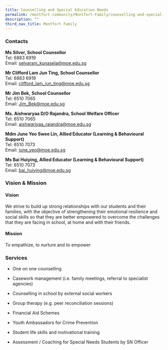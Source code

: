 ```yaml
---
title: Counselling and Special Education Needs
permalink: /montfort-community/Montfort-Family/counselling-and-special-education-needs
description: ""
third_nav_title: Montfort Family
---
```

### Contacts

**Ms Silver, School Counsellor**       
Tel: 6883 6919    
Email: [selvarani\_kunasela@moe.edu.sg](mailto:selvarani_kunasela@moe.edu.sg)

**Mr Clifford Lam Jun Ting, School Counsellor**    
Tel: 6883 6919    
Email: [clifford\_lam\_jun\_ting@moe.edu.sg](mailto:clifford_lam_jun_ding@moe.edu.sg)

  
**Mr Jim Bek,** **School Counsellor**    
Tel: 6510 7065     
Email: [Jim\_Bek@moe.edu.sg](mailto:Jim_Bek@moe.edu.sg)

 
 **Ms. Aishwaryaa D/O Rajandra, School Welfare Officer**    
Tel: 6510 7065      
Email: [aishwariyaa\_rajandra@moe.edu.sg](mailto:aishwariyaa_rajandra@moe.edu.sg)

  

**Mdm June Yeo Swee Lin, Allied Educator (Learning & Behavioural Support)**    
Tel: 6510 7073    
 Email: [june\_yeo@moe.edu.sg](mailto:june_yeo@moe.edu.sg)

  

**Ms Bai Huiying, Allied Educator (Learning & Behavioural Support)**   
Tel: 6510 7073    
Email: [bai\_huiying@moe.edu.sg](mailto:bai_huiying@moe.edu.sg)

  

  

### Vision & Mission

  
#### Vision

We strive to build up strong relationships with our students and their families, with the objective of strengthening their emotional resilience and social skills so that they are better empowered to overcome the challenges that they are facing in school, at home and with their friends.

  

#### Mission

To empathize, to nurture and to empower

  

### Services

*   One on one counselling  
    
*   Casework management (i.e. family meetings, referral to specialist agencies)  
    
*   Counselling in school by external social workers  
    
*   Group therapy (e.g. peer reconciliation sessions)  
    
*   Financial Aid Schemes  
    
*   Youth Ambassadors for Crime Prevention  
    
*   Student life skills and motivational training  
    
*   Assessment / Coaching for Special Needs Students by SN Officer